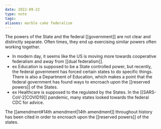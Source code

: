 ```yaml
---
date: 2022-09-22
type: note
tags: 
aliases: marble cake federalism
---
```


The powers of the State and the federal [[government]] are not clear and distinctly separate.
Often times, they end up exercising similar powers often working together.
- In modern day, it seems like the US is moving more towards cooperative federalism and away from [[dual federalism]].
- ex Education is supposed to be a State controlled power, but recently, the federal government has forced certain states to do specific things. There is also a Department of Education, which makes a point that the federal government has found ways to encroach upon the [[reserved powers]] of the States.
- ex Healthcare is supposed to the regulated by the States. In the [[SARS-CoV-2|COVID19]] pandemic, many states looked towards the federal CDC for advice.

 The [[amendment#14th amendment|14th amendment]] throughout history has been cited in order to encroach upon the [[reserved powers]] of the states.
